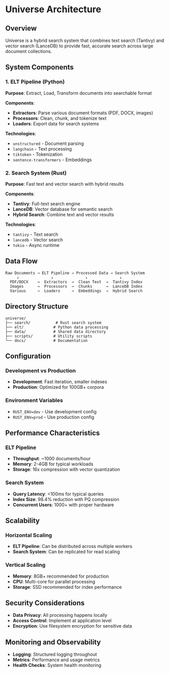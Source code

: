 # Universe Architecture

## Overview

Universe is a hybrid search system that combines text search (Tantivy) and vector search (LanceDB) to provide fast, accurate search across large document collections.

## System Components

### 1. ELT Pipeline (Python)

**Purpose**: Extract, Load, Transform documents into searchable format

**Components**:
- **Extractors**: Parse various document formats (PDF, DOCX, images)
- **Processors**: Clean, chunk, and tokenize text
- **Loaders**: Export data for search systems

**Technologies**:
- `unstructured` - Document parsing
- `langchain` - Text processing
- `tiktoken` - Tokenization
- `sentence-transformers` - Embeddings

### 2. Search System (Rust)

**Purpose**: Fast text and vector search with hybrid results

**Components**:
- **Tantivy**: Full-text search engine
- **LanceDB**: Vector database for semantic search
- **Hybrid Search**: Combine text and vector results

**Technologies**:
- `tantivy` - Text search
- `lancedb` - Vector search
- `tokio` - Async runtime

## Data Flow

```
Raw Documents → ELT Pipeline → Processed Data → Search System
     ↓              ↓              ↓              ↓
  PDF/DOCX    →  Extractors  →  Clean Text  →  Tantivy Index
  Images      →  Processors  →  Chunks      →  LanceDB Index
  Various     →  Loaders     →  Embeddings  →  Hybrid Search
```

## Directory Structure

```
universe/
├── search/           # Rust search system
├── elt/             # Python data processing
├── data/            # Shared data directory
├── scripts/         # Utility scripts
└── docs/            # Documentation
```

## Configuration

### Development vs Production

- **Development**: Fast iteration, smaller indexes
- **Production**: Optimized for 100GB+ corpora

### Environment Variables

- `RUST_ENV=dev` - Use development config
- `RUST_ENV=prod` - Use production config

## Performance Characteristics

### ELT Pipeline
- **Throughput**: ~1000 documents/hour
- **Memory**: 2-4GB for typical workloads
- **Storage**: 16x compression with vector quantization

### Search System
- **Query Latency**: <100ms for typical queries
- **Index Size**: 98.4% reduction with PQ compression
- **Concurrent Users**: 1000+ with proper hardware

## Scalability

### Horizontal Scaling
- **ELT Pipeline**: Can be distributed across multiple workers
- **Search System**: Can be replicated for read scaling

### Vertical Scaling
- **Memory**: 8GB+ recommended for production
- **CPU**: Multi-core for parallel processing
- **Storage**: SSD recommended for index performance

## Security Considerations

- **Data Privacy**: All processing happens locally
- **Access Control**: Implement at application level
- **Encryption**: Use filesystem encryption for sensitive data

## Monitoring and Observability

- **Logging**: Structured logging throughout
- **Metrics**: Performance and usage metrics
- **Health Checks**: System health monitoring
